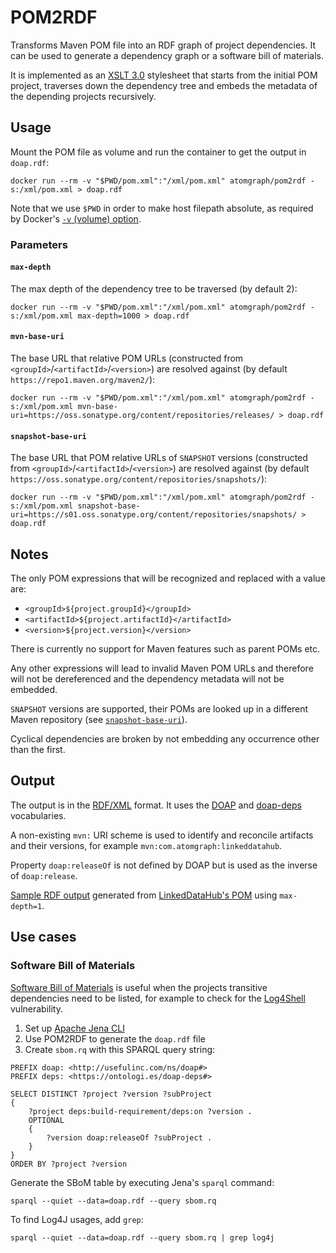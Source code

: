 # POM2RDF

Transforms Maven POM file into an RDF graph of project dependencies. It can be used to generate a dependency graph or a software bill of materials.

It is implemented as an [XSLT 3.0](https://www.w3.org/TR/xslt-30/) stylesheet that starts from the initial POM project, traverses down the dependency tree and embeds the metadata of the depending projects recursively.

## Usage

Mount the POM file as volume and run the container to get the output in `doap.rdf`:

    docker run --rm -v "$PWD/pom.xml":"/xml/pom.xml" atomgraph/pom2rdf -s:/xml/pom.xml > doap.rdf

Note that we use `$PWD` in order to make host filepath absolute, as required by Docker's [`-v` (volume) option](https://docs.docker.com/engine/reference/run/#volume-shared-filesystems).

### Parameters

#### `max-depth`

The max depth of the dependency tree to be traversed (by default 2):

    docker run --rm -v "$PWD/pom.xml":"/xml/pom.xml" atomgraph/pom2rdf -s:/xml/pom.xml max-depth=1000 > doap.rdf

#### `mvn-base-uri`

The base URL that relative POM URLs (constructed from `<groupId>`/`<artifactId>`/`<version>`) are resolved against (by default `https://repo1.maven.org/maven2/`):

    docker run --rm -v "$PWD/pom.xml":"/xml/pom.xml" atomgraph/pom2rdf -s:/xml/pom.xml mvn-base-uri=https://oss.sonatype.org/content/repositories/releases/ > doap.rdf

#### `snapshot-base-uri`

The base URL that POM relative URLs of `SNAPSHOT` versions (constructed from `<groupId>`/`<artifactId>`/`<version>`) are resolved against (by default `https://oss.sonatype.org/content/repositories/snapshots/`):

    docker run --rm -v "$PWD/pom.xml":"/xml/pom.xml" atomgraph/pom2rdf -s:/xml/pom.xml snapshot-base-uri=https://s01.oss.sonatype.org/content/repositories/snapshots/ > doap.rdf

## Notes

The only POM expressions that will be recognized and replaced with a value are:
* `<groupId>${project.groupId}</groupId>`
* `<artifactId>${project.artifactId}</artifactId>`
* `<version>${project.version}</version>`

There is currently no support for Maven features such as parent POMs etc.

Any other expressions will lead to invalid Maven POM URLs and therefore will not be dereferenced and the dependency metadata will not be embedded.

`SNAPSHOT` versions are supported, their POMs are looked up in a different Maven repository (see [`snapshot-base-uri`](#snapshot-base-uri)).

Cyclical dependencies are broken by not embedding any occurrence other than the first.

## Output

The output is in the [RDF/XML](https://www.w3.org/TR/rdf-syntax-grammar/) format. It uses the [DOAP](http://usefulinc.com/ns/doap) and [doap-deps](http://ontologi.es/doap-deps) vocabularies.

A non-existing `mvn:` URI scheme is used to identify and reconcile artifacts and their versions, for example `mvn:com.atomgraph:linkeddatahub`.

Property `doap:releaseOf` is not defined by DOAP but is used as the inverse of `doap:release`.

[Sample RDF output](sample/doap.rdf) generated from [LinkedDataHub's POM](https://github.com/AtomGraph/LinkedDataHub/blob/master/pom.xml) using `max-depth=1`.

## Use cases

### Software Bill of Materials

[Software Bill of Materials](https://en.wikipedia.org/wiki/Software_bill_of_materials) is useful when the projects transitive dependencies need to be listed, for example to check for the [Log4Shell](https://en.wikipedia.org/wiki/Log4Shell) vulnerability.

1. Set up [Apache Jena CLI](https://jena.apache.org/documentation/tools/index.html)
2. Use POM2RDF to generate the `doap.rdf` file
3. Create `sbom.rq` with this SPARQL query string:

```sparql
PREFIX doap: <http://usefulinc.com/ns/doap#>
PREFIX deps: <https://ontologi.es/doap-deps#>

SELECT DISTINCT ?project ?version ?subProject
{
    ?project deps:build-requirement/deps:on ?version .
    OPTIONAL
    {
        ?version doap:releaseOf ?subProject .
    }
}
ORDER BY ?project ?version
```

Generate the SBoM table by executing Jena's `sparql` command:
```
sparql --quiet --data=doap.rdf --query sbom.rq
```

To find Log4J usages, add `grep`:
```
sparql --quiet --data=doap.rdf --query sbom.rq | grep log4j
```